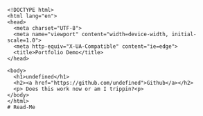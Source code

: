 
    <!DOCTYPE html> 
    <html lang="en"> 
    <head>
      <meta charset="UTF-8">
      <meta name="viewport" content="width=device-width, initial-scale=1.0">
      <meta http-equiv="X-UA-Compatible" content="ie=edge">
      <title>Portfolio Demo</title>
    </head>
  
    <body>
      <h1>undefined</h1>
      <h2><a href="https://github.com/undefined">Github</a></h2>
      <p> Does this work now or am I trippin?<p>
    </body>
    </html>
    # Read-Me
